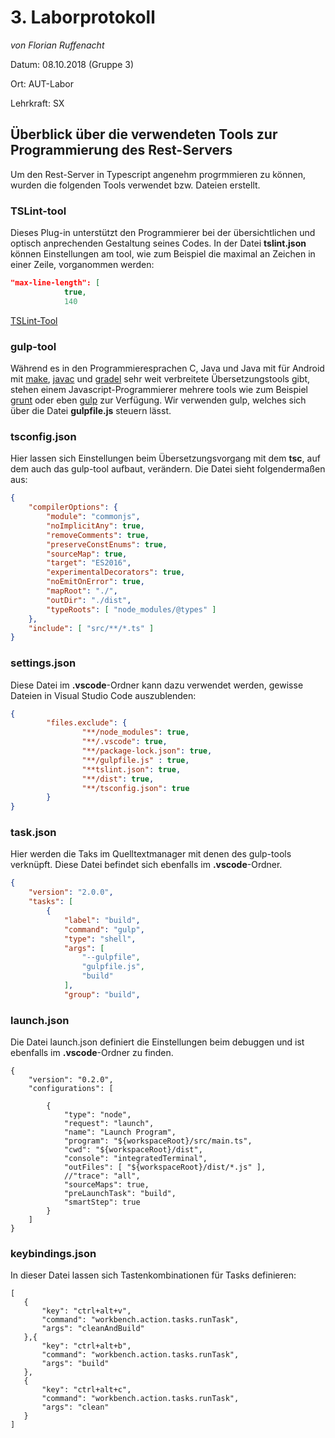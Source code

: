 # 3. Laborprotokoll 

*von Florian Ruffenacht*

Datum: 08.10.2018 (Gruppe 3)

Ort: AUT-Labor

Lehrkraft: SX

## Überblick über die verwendeten Tools zur Programmierung des Rest-Servers
Um den Rest-Server in Typescript angenehm progrmmieren zu können, wurden die folgenden Tools verwendet bzw. Dateien erstellt.

### TSLint-tool
Dieses Plug-in unterstützt den Programmierer bei der übersichtlichen und optisch anprechenden Gestaltung seines Codes. In der Datei 
**tslint.json** können Einstellungen am tool, wie zum Beispiel die maximal an Zeichen in einer Zeile, vorganommen werden:
```json
"max-line-length": [
            true,
            140  
```
[TSLint-Tool](https://www.npmjs.com/package/tslint)
### gulp-tool
Während es in den Programmieresprachen C, Java und Java mit für Android mit [make](https://de.wikipedia.org/wiki/Make), [javac](https://docs.oracle.com/javase/7/docs/technotes/tools/windows/javac.html) und [gradel](https://gradle.org/) sehr weit verbreitete Übersetzungstools gibt, stehen einem Javascript-Programmierer mehrere tools wie zum Beispiel [grunt](https://gruntjs.com/) oder eben [gulp](https://gulpjs.com/) zur Verfügung. Wir verwenden gulp, welches sich über die Datei **gulpfile.js** steuern lässt.

### tsconfig.json
Hier lassen sich Einstellungen beim Übersetzungsvorgang mit dem **tsc**, auf dem auch das gulp-tool aufbaut, verändern. Die Datei sieht folgendermaßen aus:
```json
{
    "compilerOptions": {
        "module": "commonjs",
        "noImplicitAny": true,
        "removeComments": true,
        "preserveConstEnums": true,
        "sourceMap": true,
        "target": "ES2016",
        "experimentalDecorators": true,
        "noEmitOnError": true,
        "mapRoot": "./",
        "outDir": "./dist",
        "typeRoots": [ "node_modules/@types" ]
    },
    "include": [ "src/**/*.ts" ]
}
```

### settings.json
Diese Datei im **.vscode**-Ordner kann dazu verwendet werden, gewisse Dateien in Visual Studio Code auszublenden:

```json
{
        "files.exclude": {
                "**/node_modules": true,
                "**/.vscode": true,
                "**/package-lock.json": true,
                "**/gulpfile.js" : true,
                "**tslint.json": true,
                "**/dist": true,
                "**/tsconfig.json": true
        }
}
```
### task.json
Hier werden die Taks im Quelltextmanager mit denen des gulp-tools verknüpft. Diese Datei befindet sich ebenfalls im **.vscode**-Ordner.

```json
{
    "version": "2.0.0",
    "tasks": [
        {
            "label": "build",
            "command": "gulp",
            "type": "shell",
            "args": [
                "--gulpfile",
                "gulpfile.js",
                "build"
            ],
            "group": "build",
```
### launch.json
Die Datei launch.json definiert die Einstellungen beim debuggen und ist ebenfalls im **.vscode**-Ordner zu finden.

```
{
    "version": "0.2.0",
    "configurations": [

        {
            "type": "node",
            "request": "launch",
            "name": "Launch Program",
            "program": "${workspaceRoot}/src/main.ts",
            "cwd": "${workspaceRoot}/dist",
            "console": "integratedTerminal",
            "outFiles": [ "${workspaceRoot}/dist/*.js" ],
            //"trace": "all",
            "sourceMaps": true,
            "preLaunchTask": "build",
            "smartStep": true
        }
    ]
}  
```
### keybindings.json
In dieser Datei lassen sich Tastenkombinationen für Tasks definieren:
 ```
 [
    {
        "key": "ctrl+alt+v",
        "command": "workbench.action.tasks.runTask",
        "args": "cleanAndBuild"
    },{
        "key": "ctrl+alt+b",
        "command": "workbench.action.tasks.runTask",
        "args": "build"
    },
    {
        "key": "ctrl+alt+c",
        "command": "workbench.action.tasks.runTask",
        "args": "clean"
    }
]
```
